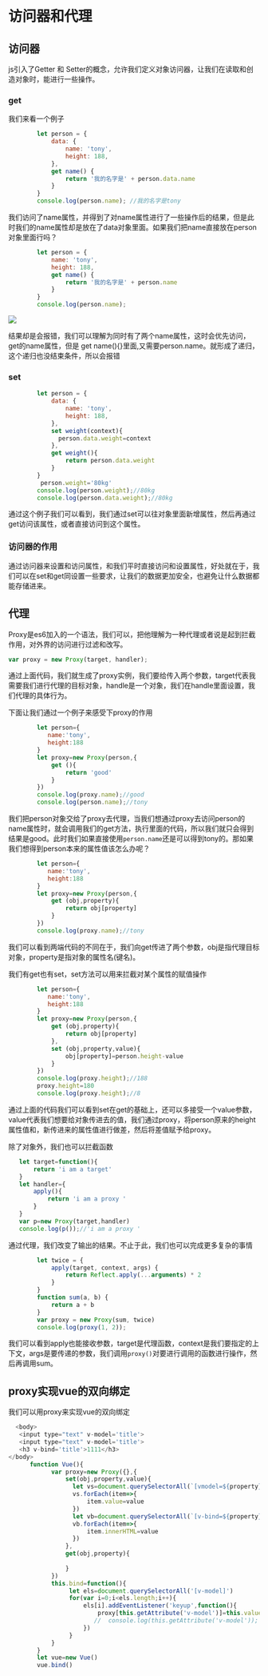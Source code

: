 # 访问器和代理

## 访问器

js引入了Getter 和 Setter的概念，允许我们定义对象访问器，让我们在读取和创造对象时，能进行一些操作。

### get

我们来看一个例子

```javascript
        let person = {
            data: {
                name: 'tony',
                height: 188,
            },
            get name() {
                return '我的名字是' + person.data.name
            }
        }
        console.log(person.name); //我的名字是tony
```

我们访问了name属性，并得到了对name属性进行了一些操作后的结果，但是此时我们的name属性却是放在了data对象里面。如果我们把name直接放在person对象里面行吗？

```javascript
        let person = {
            name: 'tony',
            height: 188,
            get name() {
                return '我的名字是' + person.name
            }
        }
        console.log(person.name);
```

![](https://gitee.com/tianhouju/myimgs/raw/master/img/set01.png)

   结果却是会报错，我们可以理解为同时有了两个name属性，这时会优先访问，get的name属性，但是 get name(){}里面,又需要person.name。就形成了递归，这个递归也没结束条件，所以会报错

### set

```javascript
        let person = {
            data: {
                name: 'tony',
                height: 188,
            },
            set weight(context){
              person.data.weight=context
            },
            get weight(){
                return person.data.weight
            }
        }
         person.weight='80kg'
        console.log(person.weight);//80kg
        console.log(person.data.weight);//80kg
```

通过这个例子我们可以看到，我们通过set可以往对象里面新增属性，然后再通过get访问该属性，或者直接访问到这个属性。

### 访问器的作用

通过访问器来设置和访问属性，和我们平时直接访问和设置属性，好处就在于，我们可以在set和get同设置一些要求，让我们的数据更加安全，也避免让什么数据都能存储进来。

## 代理

Proxy是es6加入的一个语法，我们可以，把他理解为一种代理或者说是起到拦截作用，对外界的访问进行过滤和改写。

```javascript
var proxy = new Proxy(target, handler);
```

通过上面代码，我们就生成了proxy实例，我们要给传入两个参数，target代表我需要我们进行代理的目标对象，handle是一个对象，我们在handle里面设置，我们代理的具体行为。

下面让我们通过一个例子来感受下proxy的作用

```javascript
        let person={
           name:'tony',
           height:188
        }
        let proxy=new Proxy(person,{
            get (){
                return 'good'
            }
        })
        console.log(proxy.name);//good
        console.log(person.name);//tony
```

​       我们把person对象交给了proxy去代理，当我们想通过proxy去访问person的name属性时，就会调用我们的get方法，执行里面的代码，所以我们就只会得到结果是good。此时我们如果直接使用`person.name`还是可以得到tony的。那如果我们想得到person本来的属性值该怎么办呢？

```javascript
        let person={
           name:'tony',
           height:188
        }
        let proxy=new Proxy(person,{
            get (obj,property){
                return obj[property]
            }
        })
        console.log(proxy.name);//tony
```

​       我们可以看到两端代码的不同在于，我们向get传进了两个参数，obj是指代理目标对象，property是指对象的属性名(键名)。

我们有get也有set，set方法可以用来拦截对某个属性的赋值操作

```javascript
        let person={
           name:'tony',
           height:188
        }
        let proxy=new Proxy(person,{
            get (obj,property){
                return obj[property]
            },
            set (obj,property,value){
                obj[property]=person.height-value
            }
        })
        console.log(proxy.height);//188
        proxy.height=180
        console.log(proxy.height);//8
```

​        通过上面的代码我们可以看到set在get的基础上，还可以多接受一个value参数，value代表我们想要给对象传进去的值，我们通过proxy，将person原来的height属性值和，新传进来的属性值进行做差，然后将差值赋予给proxy。

除了对象外，我们也可以拦截函数

```javascript
   let target=function(){
       return 'i am a target'
   }
   let handler={
       apply(){
           return 'i am a proxy '
       }
   }
   var p=new Proxy(target,handler)
   console.log(p());//'i am a proxy '
```

通过代理，我们改变了输出的结果。不止于此，我们也可以完成更多复杂的事情

```javascript
        let twice = {
            apply(target, context, args) {
                return Reflect.apply(...arguments) * 2
            }
        }
        function sum(a, b) {
            return a + b
        }
        var proxy = new Proxy(sum, twice)
        console.log(proxy(1, 2));
```

我们可以看到apply也能接收参数，target是代理函数，context是我们要指定的上下文，args是要传递的参数，我们调用`proxy()`对要进行调用的函数进行操作，然后再调用sum。

## proxy实现vue的双向绑定

我们可以用proxy来实现vue的双向绑定

```javascript
  <body>
   <input type="text" v-model='title'>
   <input type="text" v-model='title'>
   <h3 v-bind='title'>1111</h3>
</body>
      function Vue(){
            var proxy=new Proxy({},{
                set(obj,property,value){
                  let vs=document.querySelectorAll(`[vmodel=${property}]`)
                  vs.forEach(item=>{
                      item.value=value
                  })
                  let vb=document.querySelectorAll(`[v-bind=${property}]`)
                  vb.forEach(item=>{
                      item.innerHTML=value
                  })
                },
                get(obj,property){
                
                }
            })
            this.bind=function(){
                 let els=document.querySelectorAll('[v-model]')
                 for(var i=0;i<els.length;i++){
                     els[i].addEventListener('keyup',function(){
                         proxy[this.getAttribute('v-model')]=this.value
                        //  console.log(this.getAttribute('v-model'));
                     })
                 }
            }
        }
        let vue=new Vue()
        vue.bind()
```

